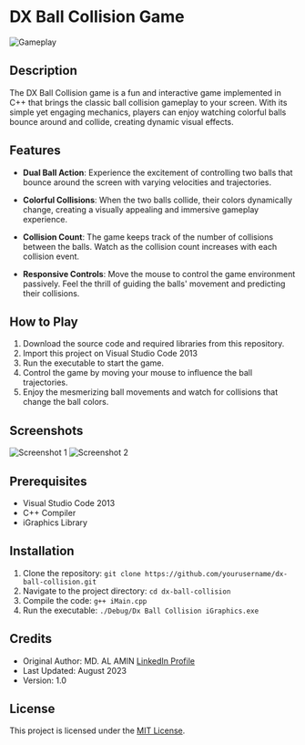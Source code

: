 # DX Ball Collision Game

![Gameplay](gameplay.gif)

## Description

The DX Ball Collision game is a fun and interactive game implemented in C++ that brings the classic ball collision gameplay to your screen. With its simple yet engaging mechanics, players can enjoy watching colorful balls bounce around and collide, creating dynamic visual effects.

## Features

- **Dual Ball Action**: Experience the excitement of controlling two balls that bounce around the screen with varying velocities and trajectories.

- **Colorful Collisions**: When the two balls collide, their colors dynamically change, creating a visually appealing and immersive gameplay experience.

- **Collision Count**: The game keeps track of the number of collisions between the balls. Watch as the collision count increases with each collision event.

- **Responsive Controls**: Move the mouse to control the game environment passively. Feel the thrill of guiding the balls' movement and predicting their collisions.

## How to Play

1. Download the source code and required libraries from this repository.
2. Import this project on Visual Studio Code 2013
3. Run the executable to start the game.
4. Control the game by moving your mouse to influence the ball trajectories.
5. Enjoy the mesmerizing ball movements and watch for collisions that change the ball colors.

## Screenshots

![Screenshot 1](screenshots/screenshot1.png)
![Screenshot 2](screenshots/screenshot2.png)

## Prerequisites
- Visual Studio Code 2013
- C++ Compiler
- iGraphics Library

## Installation

1. Clone the repository: `git clone https://github.com/yourusername/dx-ball-collision.git`
2. Navigate to the project directory: `cd dx-ball-collision`
3. Compile the code: `g++ iMain.cpp`
4. Run the executable: `./Debug/Dx Ball Collision iGraphics.exe`

## Credits

- Original Author: MD. AL AMIN [LinkedIn Profile](https://linkedin.com/in/alaminxpro)
- Last Updated: August 2023
- Version: 1.0

## License

This project is licensed under the [MIT License](LICENSE).
